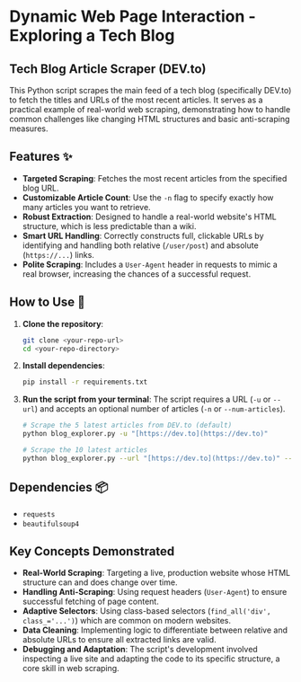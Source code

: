 # Dynamic Web Page Interaction - Exploring a Tech Blog
## Tech Blog Article Scraper (DEV.to)

This Python script scrapes the main feed of a tech blog (specifically DEV.to) to fetch the titles and URLs of the most recent articles. It serves as a practical example of real-world web scraping, demonstrating how to handle common challenges like changing HTML structures and basic anti-scraping measures.

## Features ✨

-   **Targeted Scraping**: Fetches the most recent articles from the specified blog URL.
-   **Customizable Article Count**: Use the `-n` flag to specify exactly how many articles you want to retrieve.
-   **Robust Extraction**: Designed to handle a real-world website's HTML structure, which is less predictable than a wiki.
-   **Smart URL Handling**: Correctly constructs full, clickable URLs by identifying and handling both relative (`/user/post`) and absolute (`https://...`) links.
-   **Polite Scraping**: Includes a `User-Agent` header in requests to mimic a real browser, increasing the chances of a successful request.

## How to Use 🚀

1.  **Clone the repository**:
    ```bash
    git clone <your-repo-url>
    cd <your-repo-directory>
    ```

2.  **Install dependencies**:
    ```bash
    pip install -r requirements.txt
    ```

3.  **Run the script from your terminal**:
    The script requires a URL (`-u` or `--url`) and accepts an optional number of articles (`-n` or `--num-articles`).

    ```bash
    # Scrape the 5 latest articles from DEV.to (default)
    python blog_explorer.py -u "[https://dev.to](https://dev.to)"

    # Scrape the 10 latest articles
    python blog_explorer.py --url "[https://dev.to](https://dev.to)" --num-articles 10
    ```

## Dependencies 📦

-   `requests`
-   `beautifulsoup4`

## Key Concepts Demonstrated

-   **Real-World Scraping**: Targeting a live, production website whose HTML structure can and does change over time.
-   **Handling Anti-Scraping**: Using request headers (`User-Agent`) to ensure successful fetching of page content.
-   **Adaptive Selectors**: Using class-based selectors (`find_all('div', class_='...')`) which are common on modern websites.
-   **Data Cleaning**: Implementing logic to differentiate between relative and absolute URLs to ensure all extracted links are valid.
-   **Debugging and Adaptation**: The script's development involved inspecting a live site and adapting the code to its specific structure, a core skill in web scraping.
